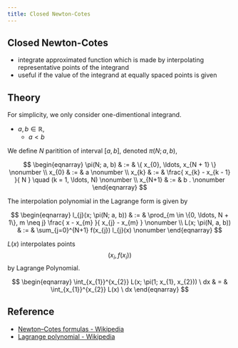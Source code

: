 ```yaml
---
title: Closed Newton-Cotes
---
```


## Closed Newton-Cotes
* integrate approximated function which is made by interpolating representative points of the integrand
* useful if the value of the integrand at equally spaced points is given

## Theory
For simplicity, we only consider one-dimentional integrand.

* $a, b \in \mathbb{R}$,
    * $a < b$

We define $N$ paritition of interval $[a, b]$, denoted $\pi(N; a, b)$,

$$
\begin{eqnarray}
    \pi(N; a, b)
    & := &
        \{
            x_{0}, \ldots, x_{N + 1}
        \}
    \nonumber
    \\
    x_{0}
    & := &
        a
    \nonumber
    \\
    x_{k}
    & := &
        \frac{
            x_{k} - x_{k - 1}
        }{
            N
        }
        \quad
        (k = 1, \ldots, N)
    \nonumber
    \\
    x_{N+1}
    & := &
        b
    .
    \nonumber
\end{eqnarray}
$$

The interpolation polynomial in the Lagrange form is given by

$$
\begin{eqnarray}
    l_{j}(x; \pi(N; a, b))
    & := &
        \prod_{m \in \{0, \ldots, N + 1\}, m \neq j}
            \frac{
                x - x_{m}
            }{
                x_{j} - x_{m}
            }
    \nonumber
    \\
    L(x; \pi(N, a, b))
    & := &
        \sum_{j=0}^{N+1}
            f(x_{j})
            l_{j}(x)
    \nonumber
\end{eqnarray}
$$

$L(x)$ interpolates points $$(x_{i}, f(x_{i}))$$ by Lagrange Polynomial.


$$
\begin{eqnarray}
    \int_{x_{1}}^{x_{2}}
        L(x; \pi(1; x_{1}, x_{2}))
    \ dx
    & = &
        \int_{x_{1}}^{x_{2}}
            L(x)
        \ dx
\end{eqnarray}
$$


## Reference
* [Newton–Cotes formulas \- Wikipedia](https://en.wikipedia.org/wiki/Newton%E2%80%93Cotes_formulas)
* [Lagrange polynomial \- Wikipedia](https://en.wikipedia.org/wiki/Lagrange_polynomial)
